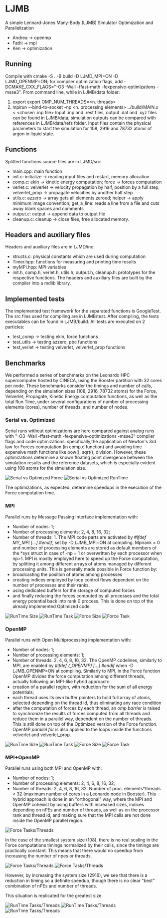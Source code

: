 # LJMB
A simple Lennard-Jones Many-Body (LJMB) Simulator Optimization and Parallelization

- Andrea -> openmp
- Fathi  -> mpi
- Ken    -> optimization

## Running
Compile with cmake -S . -B build -D LJMD_MPI=ON -D LJMD_OPENMP=ON; for compiler optimization flags, add -DCMAKE_CXX_FLAGS="-O3 -Wall -ffast-math -fexpensive-optimizations -msse3".
From command line, while in LJMB/data folder:
1) export export OMP_NUM_THREADS=<n. threads>
2) mpirun --bind-to-socket -np <n. processing elements> ../build/MAIN.x < <chosen .inp file> 
Input .inp and .rest files, output .dat and .xyz files can be found in LJMB/data; simulation outputs can be compared with references in LJMB/data/refs folder. Input files contain the physical parameters to start the simulation for 108, 2916 and 78732 atoms of argon in liquid state.  

## Functions
Splitted functions source files are in LJMD/src:
- main.cpp: main function
- init.c: initialize -> reading input files and restart, memory allocation
- comp.c: ekin -> kinetic energy computation; force -> forces computation
- verlet.c: velverlet -> velocity propagation by half, position by a full step; velverlet_prop -> propagate velocities by another half step 
- utils.c: azzero -> array gets all elements zeroed; helper -> apply minimum image convention; get_a_line: reads a line from a file and cuts away blank spaces and comments
- output.c: output -> append data to output file
- cleanup.c: cleanup -> close files, free allocated memory.

## Headers and auxiliary files
Headers and auxiliary files are in LJMD/inc:
- structs.c: physical constants which are used during computation
- Timer.hpp: functions for measuring and printing time results
- myMPI.hpp: MPI variables
- init.h, comp.h, verlet.h, utils.h, output.h, cleanup.h: prototypes for the respective functions.
The headers and auxiliary files are built by the compiler into a mdlib library.

## Implemented tests
The implemented test framework for the separated functions is GoogleTest. The src files used for compiling are in LJMB/test. After compiling, the tests executables can be found in LJMB/build. All tests are executed on 2 particles:
- test_comp -> testing ekin, force functions
- test_utils -> testing azzero, pbc functions 
- test_verlet -> testing velverlet, velverlet_prop functions

## Benchmarks
We performed a series of benchmarks on the Leonardo HPC supercomputer hosted by CINECA, using the Booster partition with 32 cores per node. 
These benchmarks consider the timings and number of calls, depending on the simulation sizes (108, 2916, 78732 atoms) for the Force, Velverlet, Propagate, Kinetic Energy computation functions, as well as the total Run Time, under several configurations of number of processing elements (cores), number of threads, and number of nodes. 

### Serial vs. Optimized
Serial runs without optimizations are here compared against analog runs with "-O3 -Wall -ffast-math -fexpensive-optimizations -msse3" compiler flags and code optimizations: specifically,the application of Newton's 3rd law for Forces computation (in comp.c function) and avoiding time expensive math functions like pow(), sqrt(), division. 
However, these optimizations determine a known floating point divergence between the simulation results and the reference datasets, which is especially evident using 108 atoms for the simulation size.  

![Serial vs Optimized Force](img/SerialComp_Force_sz.png)
![Serial vs Optimized RunTime](img/SerialComp_RunTime_sz.png)

The optimizations, as expected, determine speedups in the execution of the Force computation time.

### MPI
Parallel runs by Message Passing Interface implementation with:
- Number of nodes: 1;
- Number of processing elements: 2, 4, 8, 16, 32;
- Number of threads: 1.
The MPI code parts are activated by *#ifdef MY_MPI [...] #endif*, set by -D LJMB_MPI=ON at compiling. Mpirank = 0 and number of processing elements are stored as default members of the *sys struct in case of -np = 1 or overwritten by each processor when np>1. MPI is mostly employed here to speed up the Force computation, by splitting it among different arrays of atoms managed by different processing units. This is generally made possible in Force function by: 
- broadcasting the position of atoms among processes
- creating indices employed by loop control flows dependent on the number of processes and their ranks,
- using dedicated buffers for the storage of computed forces 
- and finally reducing the forces computed by all processes and the total energy potential back into rank 0 process. This is done on top of the already implemented Optimized code.  

![RunTime Size](img/MPI_RunTime_sz.png)
![RunTime Task](img/MPI_Force_tk.png)
![Force Size](img/MPI_Force_sz.png)
![Force Task](img/MPI_Force_tk.png)

### OpenMP
Parallel runs with Open Multiprocessing implementation with:
- Number of nodes: 1;
- Number of processing elements: 1;
- Number of threads: 2, 4, 6, 8, 16, 32.
The OpenMP codelines, similarly to MPI, are enabled by *#ifdef (_OPENMP) [...] #endif* when -D LJMB_OPENMP=ON at compiling. Similarly to MPI, in the Force function OpenMP divides the force computation among different threads, actually following an MPI-like hybrid approach:
- creation of a parallel region, with reduction for the sum of all energy potentials;  
- each thread uses its own buffer pointers to hold full array of atoms, selected depending on the thread id, thus eliminating any race condition 
- after the computation of forces by each thread, an *omp barrier* is raised to synchronize the results of forces computed from all threads and reduce them in a parallel way, dependent on the number of threads. This is still done on top of the Optimized version of the Force function.
OpenMP *parallel for* is also applied to the loops inside the functions velverlet and velverlet_prop.  

![RunTime Size](img/OpenMP_RunTime_sz.png)
![RunTime Task](img/OpenMP_Force_tk.png)
![Force Size](img/OpenMP_Force_sz.png)
![Force Task](img/OpenMP_Force_tk.png)

### MPI+OpenMP
Parallel runs using both MPI and OpenMP with: 
- Number of nodes: 1;
- Number of processing elements: 2, 4, 6, 8, 16, 32;
- Number of threads: 2, 4, 6, 8, 16, 32.
Number of proc. elements*threads < 32 (maximum number of cores in a Leonardo node in Booster).
This hybrid approach is done in an "orthogonal" way, where the MPI and OpenMP cohexist by using buffers with increased sizes, indices depending on nPEs and number of threads, as well as on the processor rank and thread id, and making sure that the MPI calls are not done inside the OpenMP parallel region.  

![Force Tasks/Threads](img/MPI_OpenMPForce__108.png)

In the case of the smallest system size (108), there is no real scaling in the Force computations timings normalized by their calls, since the timings are practically constant. This means that there would no speedup from increasing the number of npes or threads.

![Force Tasks/Threads](img/MPI_OpenMPForce__2916.png)
![Force Tasks/Threads](img/MPI_OpenMPForce__78732.png)

However, by increasing the system size (2916), we see that there is a reduction in timing so a definite speedup, though there is no clear "best" combination of nPEs and number of threads.  

This situation is replicated for the greatest size.

![RunTime Tasks/Threads](img/MPI_OpenMPRunTime__108.png)
![RunTime Tasks/Threads](img/MPI_OpenMPRunTime__2916.png)
![RunTime Tasks/Threads](img/MPI_OpenMPRunTime__78732.png)